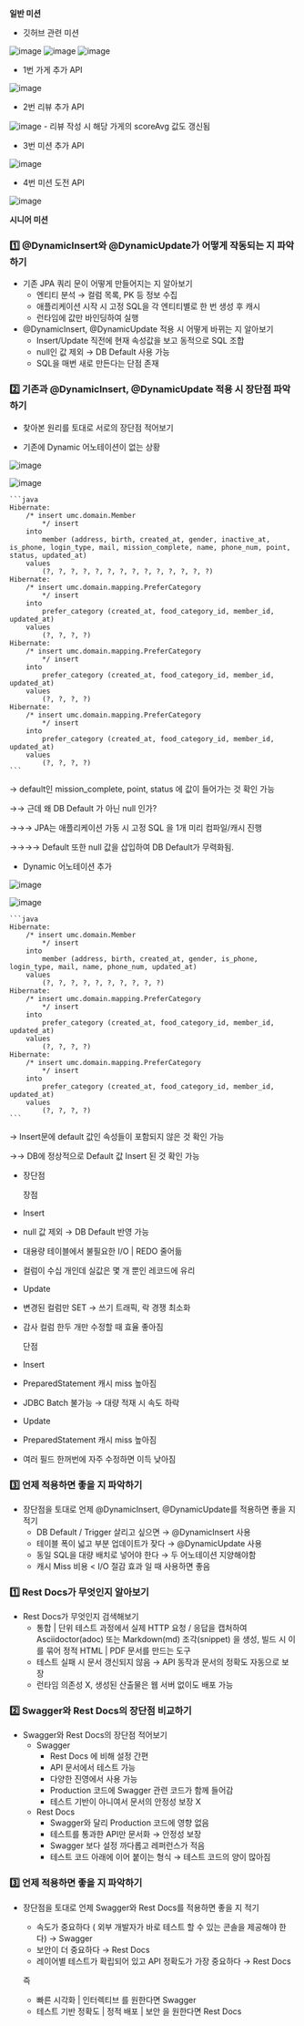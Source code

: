 **일반 미션**

- 깃허브 관련 미션

![image](https://github.com/user-attachments/assets/a1f4d4b5-8aaf-48cc-a2aa-51492308fec5)
![image](https://github.com/user-attachments/assets/4b1af452-541e-44af-a278-f30290455fe8)
![image](https://github.com/user-attachments/assets/3858dce4-ea2a-40d2-9bc6-fc7b33134fd4)


- 1번 가게 추가 API

![image](https://github.com/user-attachments/assets/a4640e65-d2e2-4ce8-a66a-db595196f222)


- 2번 리뷰 추가 API

![image](https://github.com/user-attachments/assets/33fffde5-0074-4585-a669-717c676b19cc)
    - 리뷰 작성 시 해당 가게의 scoreAvg 값도 갱신됨

- 3번 미션 추가 API

![image](https://github.com/user-attachments/assets/db124ebc-a786-4d5a-ba37-01a44d696491)


- 4번 미션 도전 API

![image](https://github.com/user-attachments/assets/7fad3af8-da80-4c7e-8cf5-1b25f419d22d)


**시니어 미션**

### 1️⃣ @DynamicInsert와 @DynamicUpdate가 어떻게 작동되는 지 파악하기

- 기존 JPA 쿼리 문이 어떻게 만들어지는 지 알아보기
    - 엔티티 분석 → 컬럼 목록, PK 등 정보 수집
    - 애플리케이션 시작 시 고정 SQL을 각 엔티티별로 한 번 생성 후 캐시
    - 런타임에 값만 바인딩하여 실행
- @DynamicInsert, @DynamicUpdate 적용 시 어떻게 바뀌는 지 알아보기
    - Insert/Update 직전에 현재 속성값을 보고 동적으로 SQL 조합
    - null인 값 제외 → DB Default 사용 가능
    - SQL을 매번 새로 만든다는 단점 존재

### 2️⃣ 기존과 @DynamicInsert, @DynamicUpdate 적용 시 장단점 파악하기

- 찾아본 원리를 토대로 서로의 장단점 적어보기


- 기존에 Dynamic 어노테이션이 없는 상황

![image](https://github.com/user-attachments/assets/f269107d-416b-457e-bcee-e0a329f86a49)

![image](https://github.com/user-attachments/assets/cb4ba386-2b0d-4aef-9848-0efbc05e4dbc)


    ```java
    Hibernate: 
        /* insert umc.domain.Member
            */ insert 
        into
            member (address, birth, created_at, gender, inactive_at, is_phone, login_type, mail, mission_complete, name, phone_num, point, status, updated_at) 
        values
            (?, ?, ?, ?, ?, ?, ?, ?, ?, ?, ?, ?, ?, ?)
    Hibernate: 
        /* insert umc.domain.mapping.PreferCategory
            */ insert 
        into
            prefer_category (created_at, food_category_id, member_id, updated_at) 
        values
            (?, ?, ?, ?)
    Hibernate: 
        /* insert umc.domain.mapping.PreferCategory
            */ insert 
        into
            prefer_category (created_at, food_category_id, member_id, updated_at) 
        values
            (?, ?, ?, ?)
    Hibernate: 
        /* insert umc.domain.mapping.PreferCategory
            */ insert 
        into
            prefer_category (created_at, food_category_id, member_id, updated_at) 
        values
            (?, ?, ?, ?)
    ```

  → default인 mission_complete, point, status 에 값이 들어가는 것 확인 가능

  →→ 근데 왜 DB Default 가 아닌 null 인가?

  →→→ JPA는 애플리케이션 가동 시 고정 SQL 을 1개 미리 컴파일/캐시 진행

  →→→→ Default 또한 null 값을 삽입하여 DB Default가 무력화됨.


- Dynamic 어노테이션 추가

![image](https://github.com/user-attachments/assets/2c8da2f1-e146-401b-9e3b-1478261f2200)

![image](https://github.com/user-attachments/assets/4589330e-d4b7-4310-a2d5-c5f071ecd1f5)


    ```java
    Hibernate: 
        /* insert umc.domain.Member
            */ insert 
        into
            member (address, birth, created_at, gender, is_phone, login_type, mail, name, phone_num, updated_at) 
        values
            (?, ?, ?, ?, ?, ?, ?, ?, ?, ?)
    Hibernate: 
        /* insert umc.domain.mapping.PreferCategory
            */ insert 
        into
            prefer_category (created_at, food_category_id, member_id, updated_at) 
        values
            (?, ?, ?, ?)
    Hibernate: 
        /* insert umc.domain.mapping.PreferCategory
            */ insert 
        into
            prefer_category (created_at, food_category_id, member_id, updated_at) 
        values
            (?, ?, ?, ?)
    ```

  → Insert문에 default 값인 속성들이 포함되지 않은 것 확인 가능

  →→ DB에 정상적으로 Default 값 Insert 된 것 확인 가능


- 장단점


  장점

- Insert
- null 값 제외 → DB Default 반영 가능
- 대용량 테이블에서 불필요한 I/O | REDO 줄어듦
- 컬럼이 수십 개인데 실값은 몇 개 뿐인 레코드에 유리


- Update
- 변경된 컬럼만 SET → 쓰기 트래픽, 락 경쟁 최소화
- 감사 컬럼 한두 개만 수정할 때 효율 좋아짐


  단점

- Insert
- PreparedStatement 캐시 miss 높아짐
- JDBC Batch 불가능 → 대량 적재 시 속도 하락


- Update
- PreparedStatement 캐시 miss 높아짐
- 여러 필드 한꺼번에 자주 수정하면 이득 낮아짐


### 3️⃣ 언제 적용하면 좋을 지 파악하기

- 장단점을 토대로 언제 @DynamicInsert, @DynamicUpdate를 적용하면 좋을 지 적기
    - DB Default / Trigger 살리고 싶으면 → @DynamicInsert 사용
    - 테이블 폭이 넓고 부분 업데이트가 잦다 → @DynamicUpdate 사용
    - 동일 SQL을 대량 배치로 넣어야 한다 → 두 어노테이션 지양해야함
    - 캐시 Miss 비용 < I/O 절감 효과 일 때 사용하면 좋음

### 1️⃣ Rest Docs가 무엇인지 알아보기

- Rest Docs가  무엇인지 검색해보기
    - 통합 | 단위 테스트 과정에서 실제 HTTP 요청 / 응답을 캡처하여 Asciidoctor(adoc) 또는 Markdown(md) 조각(snippet) 을 생성, 빌드 시 이를 묶어 정적 HTML | PDF 문서를 만드는 도구
    - 테스트 실패 시 문서 갱신되지 않음 → API 동작과 문서의 정확도 자동으로 보장
    - 런타임 의존성 X, 생성된 산출물은 웹 서버 없이도 배포 가능

### 2️⃣ Swagger와 Rest Docs의 장단점 비교하기

- Swagger와 Rest Docs의 장단점 적어보기
    - Swagger
        - Rest Docs 에 비해 설정 간편
        - API 문서에서 테스트 가능
        - 다양한 진영에서 사용 가능
        - Production 코드에 Swagger 관련 코드가 함께 들어감
        - 테스트 기반이 아니여서 문서의 안정성 보장 X
    - Rest Docs
        - Swagger와 달리 Production 코드에 영향 없음
        - 테스트를 통과한 API만 문서화 → 안정성 보장
        - Swagger 보다 설정 까다롭고 레퍼런스가 적음
        - 테스트 코드 아래에 이어 붙이는 형식 → 테스트 코드의 양이 많아짐

### 3️⃣ 언제 적용하면 좋을 지 파악하기

- 장단점을 토대로 언제 Swagger와 Rest Docs를 적용하면 좋을 지 적기
    - 속도가 중요하다 ( 외부 개발자가 바로 테스트 할 수 있는 콘솔을 제공해야 한다) → Swagger
    - 보안이 더 중요하다 → Rest Docs
    - 레이어별 테스트가 확립되어 있고 API 정확도가 가장 중요하다 → Rest Docs

  즉

    - 빠른 시각화 | 인터렉티브 를 원한다면 Swagger
    - 테스트 기반 정확도 | 정적 배포 | 보안 을 원한다면 Rest Docs
